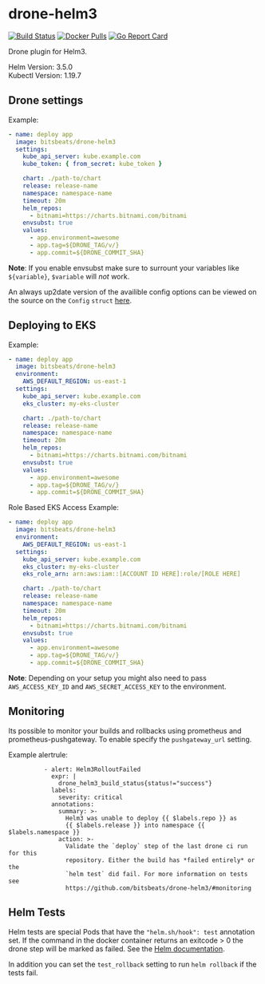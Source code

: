 # drone-helm3

[![Build Status](https://cloud.drone.io/api/badges/bitsbeats/drone-helm3/status.svg)](https://cloud.drone.io/bitsbeats/drone-helm3)
[![Docker Pulls](https://img.shields.io/docker/pulls/bitsbeats/drone-helm3.svg?maxAge=604800)](https://hub.docker.com/r/bitsbeats/drone-helm3)
[![Go Report Card](https://goreportcard.com/badge/github.com/bitsbeats/drone-helm3)](https://goreportcard.com/report/github.com/bitsbeats/drone-helm3)

Drone plugin for Helm3.

Helm Version: 3.5.0  
Kubectl Version: 1.19.7

## Drone settings

Example:

```yaml
- name: deploy app
  image: bitsbeats/drone-helm3
  settings:
    kube_api_server: kube.example.com
    kube_token: { from_secret: kube_token }

    chart: ./path-to/chart
    release: release-name
    namespace: namespace-name
    timeout: 20m
    helm_repos:
      - bitnami=https://charts.bitnami.com/bitnami
    envsubst: true
    values:
      - app.environment=awesome
      - app.tag=${DRONE_TAG/v/}
      - app.commit=${DRONE_COMMIT_SHA}
```

**Note**: If you enable envsubst make sure to surrount your variables like
`${variable}`, `$variable` will *not* work.

An always up2date version of the availible config options can be viewed on the
source on the `Config` `struct` [here][1].

## Deploying to EKS

Example:

```yaml
- name: deploy app
  image: bitsbeats/drone-helm3
  environment:
    AWS_DEFAULT_REGION: us-east-1  
  settings:
    kube_api_server: kube.example.com
    eks_cluster: my-eks-cluster

    chart: ./path-to/chart
    release: release-name
    namespace: namespace-name
    timeout: 20m
    helm_repos:
      - bitnami=https://charts.bitnami.com/bitnami
    envsubst: true
    values:
      - app.environment=awesome
      - app.tag=${DRONE_TAG/v/}
      - app.commit=${DRONE_COMMIT_SHA}
```

Role Based EKS Access Example:

```yaml
- name: deploy app
  image: bitsbeats/drone-helm3
  environment:
    AWS_DEFAULT_REGION: us-east-1  
  settings:
    kube_api_server: kube.example.com
    eks_cluster: my-eks-cluster
    eks_role_arn: arn:aws:iam::[ACCOUNT ID HERE]:role/[ROLE HERE]

    chart: ./path-to/chart
    release: release-name
    namespace: namespace-name
    timeout: 20m
    helm_repos:
      - bitnami=https://charts.bitnami.com/bitnami
    envsubst: true
    values:
      - app.environment=awesome
      - app.tag=${DRONE_TAG/v/}
      - app.commit=${DRONE_COMMIT_SHA}
```

**Note**:
Depending on your setup you might also need to pass `AWS_ACCESS_KEY_ID` and `AWS_SECRET_ACCESS_KEY` to the environment.

## Monitoring

Its possible to monitor your builds and rollbacks using prometheus and
prometheus-pushgateway. To enable specify the `pushgateway_url` setting.

Example alertrule:

```
          - alert: Helm3RolloutFailed
            expr: |
              drone_helm3_build_status{status!="success"}
            labels:
              severity: critical
            annotations:
              summary: >-
                Helm3 was unable to deploy {{ $labels.repo }} as
                {{ $labels.release }} into namespace {{ $labels.namespace }}
              action: >-
                Validate the `deploy` step of the last drone ci run for this
                repository. Either the build has *failed entirely* or the
                `helm test` did fail. For more information on tests see
                https://github.com/bitsbeats/drone-helm3/#monitoring
```

## Helm Tests

Helm tests are special Pods that have the `"helm.sh/hook": test` annotation set.
If the command in the docker container returns an exitcode > 0 the drone step
will be marked as failed. See the [Helm documentation][2].

In addition you can set the `test_rollback` setting to run `helm rollback` if
the tests fail.


[1]: https://github.com/bitsbeats/drone-helm3/blob/master/main.go#L22
[2]: https://helm.sh/docs/topics/chart_tests/
